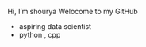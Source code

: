    Hi, I’m shourya 
   Welocome to my GitHub 
 - aspiring data scientist
 - python , cpp



<!---
codewithshourya1/codewithshourya1 is a ✨ special ✨ repository because its `README.md` (this file) appears on your GitHub profile.
You can click the Preview link to take a look at your changes.
--->
